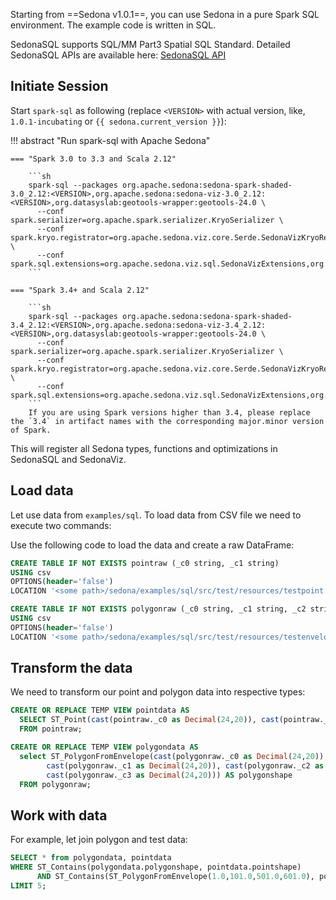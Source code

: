 Starting from ==Sedona v1.0.1==, you can use Sedona in a pure Spark SQL environment. The example code is written in SQL.

SedonaSQL supports SQL/MM Part3 Spatial SQL Standard. Detailed SedonaSQL APIs are available here: [SedonaSQL API](../api/sql/Overview.md)


## Initiate Session

Start `spark-sql` as following (replace `<VERSION>` with actual version, like, `1.0.1-incubating` or `{{ sedona.current_version }}`):

!!! abstract "Run spark-sql with Apache Sedona"

	=== "Spark 3.0 to 3.3 and Scala 2.12"

        ```sh
        spark-sql --packages org.apache.sedona:sedona-spark-shaded-3.0_2.12:<VERSION>,org.apache.sedona:sedona-viz-3.0_2.12:<VERSION>,org.datasyslab:geotools-wrapper:geotools-24.0 \
          --conf spark.serializer=org.apache.spark.serializer.KryoSerializer \
          --conf spark.kryo.registrator=org.apache.sedona.viz.core.Serde.SedonaVizKryoRegistrator \
          --conf spark.sql.extensions=org.apache.sedona.viz.sql.SedonaVizExtensions,org.apache.sedona.sql.SedonaSqlExtensions
        ```

	=== "Spark 3.4+ and Scala 2.12"

        ```sh
        spark-sql --packages org.apache.sedona:sedona-spark-shaded-3.4_2.12:<VERSION>,org.apache.sedona:sedona-viz-3.4_2.12:<VERSION>,org.datasyslab:geotools-wrapper:geotools-24.0 \
          --conf spark.serializer=org.apache.spark.serializer.KryoSerializer \
          --conf spark.kryo.registrator=org.apache.sedona.viz.core.Serde.SedonaVizKryoRegistrator \
          --conf spark.sql.extensions=org.apache.sedona.viz.sql.SedonaVizExtensions,org.apache.sedona.sql.SedonaSqlExtensions
        ```
        If you are using Spark versions higher than 3.4, please replace the `3.4` in artifact names with the corresponding major.minor version of Spark.


This will register all Sedona types, functions and optimizations in SedonaSQL and SedonaViz.

## Load data

Let use data from `examples/sql`.  To load data from CSV file we need to execute two commands:


Use the following code to load the data and create a raw DataFrame:

```sql
CREATE TABLE IF NOT EXISTS pointraw (_c0 string, _c1 string)
USING csv
OPTIONS(header='false')
LOCATION '<some path>/sedona/examples/sql/src/test/resources/testpoint.csv';

CREATE TABLE IF NOT EXISTS polygonraw (_c0 string, _c1 string, _c2 string, _c3 string)
USING csv
OPTIONS(header='false')
LOCATION '<some path>/sedona/examples/sql/src/test/resources/testenvelope.csv';

```

## Transform the data

We need to transform our point and polygon data into respective types:

```sql
CREATE OR REPLACE TEMP VIEW pointdata AS
  SELECT ST_Point(cast(pointraw._c0 as Decimal(24,20)), cast(pointraw._c1 as Decimal(24,20))) AS pointshape
  FROM pointraw;

CREATE OR REPLACE TEMP VIEW polygondata AS
  select ST_PolygonFromEnvelope(cast(polygonraw._c0 as Decimal(24,20)),
        cast(polygonraw._c1 as Decimal(24,20)), cast(polygonraw._c2 as Decimal(24,20)),
        cast(polygonraw._c3 as Decimal(24,20))) AS polygonshape
  FROM polygonraw;
```

## Work with data

For example, let join polygon and test data:

```sql
SELECT * from polygondata, pointdata
WHERE ST_Contains(polygondata.polygonshape, pointdata.pointshape)
      AND ST_Contains(ST_PolygonFromEnvelope(1.0,101.0,501.0,601.0), polygondata.polygonshape)
LIMIT 5;
```
